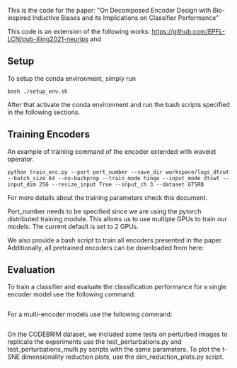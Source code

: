 
This is the code for the paper: "On Decomposed Encoder Design with Bio-inspired Inductive Biases and its Implications on Classifier Performance"

This code is an extension of the following works: 
https://github.com/EPFL-LCN/pub-illing2021-neurips and 

## Setup ##

To setup the conda environment, simply run
```
bash ./setup_env.sh
```
After that activate the conda environment and run the bash scripts specified in the following sections.



## Training Encoders ##

An example of training command of the encoder extended with wavelet operator.
```
python train_enc.py --port port_number --save_dir workspace/logs_dtcwt --batch_size 64 --no-backprop --train_mode hinge --input_mode dtcwt --input_dim 256 --resize_input True --input_ch 3 --dataset GTSRB
```
For more details about the training parameters check this document.  

Port_number needs to be specified since we are using the pytorch distributed training module. This allows us to use multiple GPUs to train our models. 
The current default is set to 2 GPUs. 


We also provide a bash script to train all encoders presented in the paper. 
Additionally, all pretrained encoders can be downloaded from here:


## Evaluation ##

To train a classifier and evaluate the classification performance for a single encoder model use the following command:
```

```

For a multi-encoder models use the following command:

```

```

On the CODEBRIM dataset, we included some tests on perturbed images to replicate the experiments use the test_perturbations.py and test_perturbations_multi.py scripts with the same parameters.
To plot the t-SNE dimensionality reduction plots, use the dim_reduction_plots.py script.

